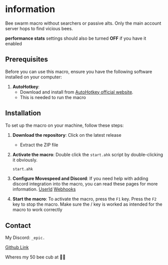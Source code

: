 # information
Bee swarm macro without searchers or passive alts. Only the main account server hops to find vicious bees.

**performance stats** settings should also be turned **OFF** if you have it enabled

## Prerequisites

Before you can use this macro, ensure you have the following software installed on your computer:

1. **AutoHotkey**: 
   - Download and install from [AutoHotkey official website](https://www.autohotkey.com/download/ahk-v2.exe).
   - This is needed to run the macro 



## Installation

To set up the macro on your machine, follow these steps:

1. **Download the repository**: Click on the latest release
   - Extract the ZIP file

2. **Activate the macro**: Double click the `start.ahk` script by double-clicking it obviously.
   ```sh
   start.ahk
   ```

3. **Configure Movespeed and Discord**: If you need help with adding discord integration into the macro, you can read these pages for more information. [UserId](https://support.discord.com/hc/en-us/articles/206346498-Where-can-I-find-my-User-Server-Message-ID#h_01HRSTXPS5H5D7JBY2QKKPVKNA) [Webhooks](https://support.discord.com/hc/en-us/articles/228383668-Intro-to-Webhooks)


4. **Start the macro**: To activate the macro, press the ``` F1 ``` key. Press the ``` F2 ``` key to stop the macro. 
Make sure the / key is worked as intended for the macro to work correctly


## Contact

My Discord: ``` _epic. ``` 

[Github Link](https://github.com/epicisgood/VicHopMacro)

Wheres my 50 bee cub at 🤑🤑